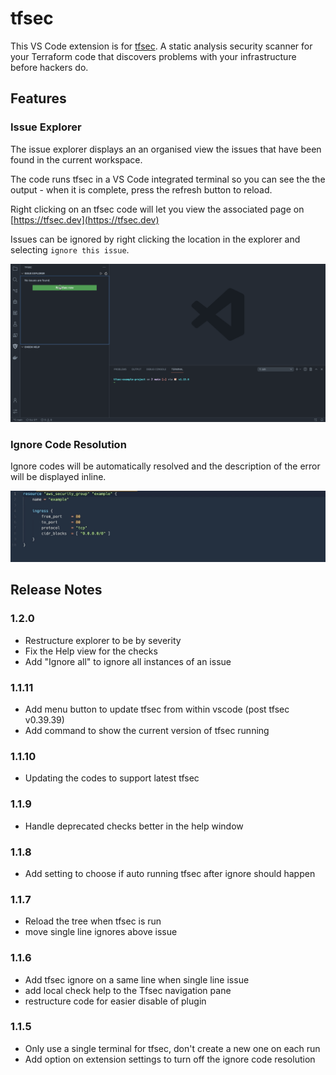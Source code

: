 # tfsec

This VS Code extension is for [tfsec](https://tfsec.dev). A static analysis security scanner for your Terraform code that discovers problems with your infrastructure before hackers do.

## Features

### Issue Explorer
The issue explorer displays an an organised view the issues that have been found in the current workspace. 

The code runs tfsec in a VS Code integrated terminal so you can see the the output - when it is complete, press the refresh button to reload.

Right clicking on an tfsec code will let you view the associated page on [https://tfsec.dev](https://tfsec.dev)

Issues can be ignored by right clicking the location in the explorer and selecting `ignore this issue`.




![tfsec explorer](tfsec-explorer-usage.gif)
### Ignore Code Resolution

Ignore codes will be automatically resolved and the description of the error will be displayed inline.

![ignoredesc](ignoredesc.gif)

## Release Notes

### 1.2.0
- Restructure explorer to be by severity
- Fix the Help view for the checks
- Add "Ignore all" to ignore all instances of an issue

### 1.1.11
- Add menu button to update tfsec from within vscode (post tfsec v0.39.39)
- Add command to show the current version of tfsec running

### 1.1.10
- Updating the codes to support latest tfsec

### 1.1.9
- Handle deprecated checks better in the help window

### 1.1.8
- Add setting to choose if auto running tfsec after ignore should happen

### 1.1.7
- Reload the tree when tfsec is run
- move single line ignores above issue

### 1.1.6
- Add tfsec ignore on a same line when single line issue
- add local check help to the Tfsec navigation pane
- restructure code for easier disable of plugin

### 1.1.5
- Only use a single terminal for tfsec, don't create a new one on each run
- Add option on extension settings to turn off the ignore code resolution
